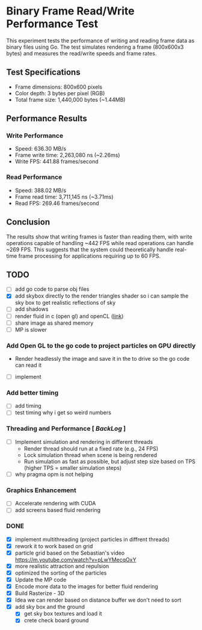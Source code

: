 # Binary Frame Read/Write Performance Test

This experiment tests the performance of writing and reading frame data as binary files using Go. The test simulates rendering a frame (800x600x3 bytes) and measures the read/write speeds and frame rates.

## Test Specifications
- Frame dimensions: 800x600 pixels
- Color depth: 3 bytes per pixel (RGB)
- Total frame size: 1,440,000 bytes (~1.44MB)

## Performance Results

### Write Performance
- Speed: 636.30 MB/s
- Frame write time: 2,263,080 ns (~2.26ms)
- Write FPS: 441.88 frames/second

### Read Performance
- Speed: 388.02 MB/s
- Frame read time: 3,711,145 ns (~3.71ms)
- Read FPS: 269.46 frames/second

## Conclusion
The results show that writing frames is faster than reading them, with write operations capable of handling ~442 FPS while read operations can handle ~269 FPS. This suggests that the system could theoretically handle real-time frame processing for applications requiring up to 60 FPS.

## TODO

- [ ] add go code to parse obj files
- [X] add skybox directly to the render triangles shader so i can sample the sky box to get realistic reflections of sky
- [ ] add shadows
- [ ] render fluid in c (open gl) and openCL ([link](https://tympanus.net/codrops/2025/02/26/webgpu-fluid-simulations-high-performance-real-time-rendering/))
- [ ] share image as shared memory
- [ ] MP is slower

### Add Open GL to the go code to project particles on GPU directly
- Render headlessly the image and save it in the to drive so the go code can read it
- [ ] implement

### Add better timing
- [ ] add timing
- [ ] test timing why i get so weird numbers

### Threading and Performance [ ***BackLog*** ]
- [ ] Implement simulation and rendering in different threads
  - Render thread should run at a fixed rate (e.g., 24 FPS)
  - Lock simulation thread when scene is being rendered
  - Run simulation as fast as possible, but adjust step size based on TPS (higher TPS = smaller simulation steps)
- [ ] why pragma opm is not helping

### Graphics Enhancement
- [ ] Accelerate rendering with CUDA
- [ ] add screens based fluid rendering

### DONE
- [X] implement multithreading (project particles in diffrent threads)
- [x] rework it to work based on grid
- [x] particle grid based on the Sebastian's video https://m.youtube.com/watch?v=pLwYMecqOxY
- [X] more realistic attraction and repulsion
- [X] optimized the sorting of the particles
- [X] Update the MP code
- [X] Encode more data to the images for better fluid rendering
- [X] Build Rasterize - 3D
- [X] Idea we can render based on distance buffer we don't need to sort
- [X] add sky box and the ground
  - [X] get sky box textures and load it
  - [X] crete check board ground
